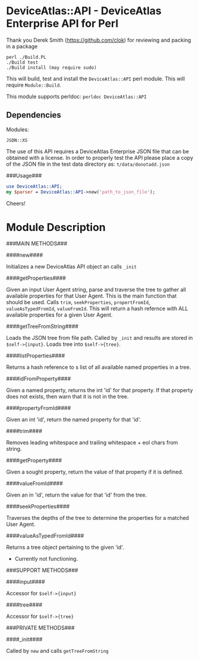 DeviceAtlas::API - DeviceAtlas Enterprise API for Perl
=================
Thank you Derek Smith (https://github.com/clok) for reviewing and packing in a package
```
perl ./Build.PL
./Build test
./Build install (may require sudo)
```

This will build, test and install the ```DeviceAtlas::API``` perl module.  This will require ```Module::Build```.

This module supports perldoc: ```perldoc DeviceAtlas::API```

Dependencies
--------------
Modules:

```
JSON::XS
```
The use of this API requires a DeviceAtlas Enterprise JSON file that can be obtained with a license.  In order to properly test the API please place a copy of the JSON file in the test data directory as: ```t/data/donotadd.json```

###Usage###
```perl
use DeviceAtlas::API;
my $parser = DeviceAtlas::API->new('path_to_json_file');
```
Cheers!

Module Description
==================
###MAIN METHODS###

####new####

  Initializes a new DeviceAtlas API object an calls ```_init```

####getProperties####

  Given an input User Agent string, parse and traverse the tree to gather all available properties for that User Agent. This is the main function that should be used. Calls ```trim```, ```seekProperties```, ```propertFromId```, ```valueAsTypedFromId```, ```valueFromId```.  This will return a hash refernce with ALL available properties for a given User Agent.

####getTreeFromString####

  Loads the JSON tree from file path.  Called by ```_init``` and results are stored in ```$self->{input}```. Loads tree into ```$self->{tree}```.

####listProperties####

  Returns a hash reference to s list of all available named properties in a tree.

####idFromProperty####

  Given a named property, returns the int 'id' for that property. If that property does not exists, then warn that it is not in the tree.

####propertyFromId####

  Given an int 'id', return the named property for that 'id'.

####trim####

  Removes leading whitespace and trailing whitespace + eol chars from string.

####getProperty####

  Given a sought property, return the value of that property if it is defined.

####valueFromId####

  Given an in 'id', return the value for that 'id' from the tree.

####seekProperties####

  Traverses the depths of the tree to determine the properties for a matched User Agent.

####valueAsTypedFromId####

  Returns a tree object pertaining to the given 'id'.

  * Currently not functioning.

###SUPPORT METHODS###

####input####

  Accessor for ```$self->{input}```

####tree####

  Accessor for ```$self->{tree}```

###PRIVATE METHODS###

####_init####

  Called by ```new``` and calls ```getTreeFromString```

